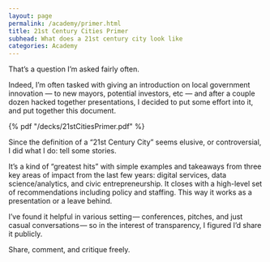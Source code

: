 ```yaml
---
layout: page
permalink: /academy/primer.html
title: 21st Century Cities Primer
subhead: What does a 21st century city look like
categories: Academy
---
```

That’s a question I’m asked fairly often.

Indeed, I’m often tasked with giving an introduction on local government innovation — to new mayors, potential investors, etc — and after a couple dozen hacked together presentations, I decided to put some effort into it, and put together this document.

{% pdf "/decks/21stCitiesPrimer.pdf" %}

Since the definition of a “21st Century City” seems elusive, or controversial, I did what I do: tell some stories.

It’s a kind of “greatest hits” with simple examples and takeaways from three key areas of impact from the last few years: digital services, data science/analytics, and civic entrepreneurship. It closes with a high-level set of recommendations including policy and staffing. This way it works as a presentation or a leave behind.

I’ve found it helpful in various setting — conferences, pitches, and just casual conversations — so in the interest of transparency, I figured I’d share it publicly.

Share, comment, and critique freely.